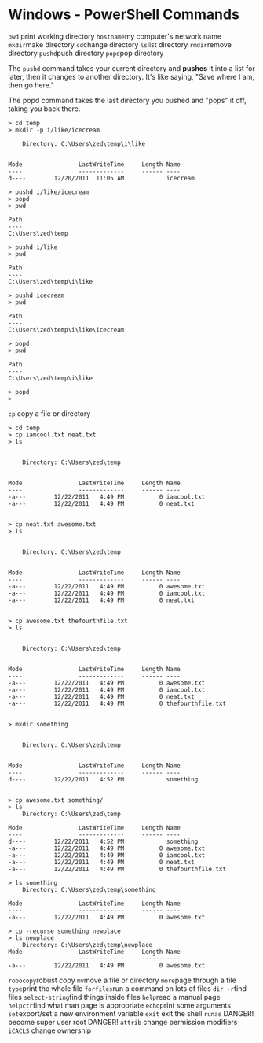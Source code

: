 Windows - PowerShell Commands
===

`pwd` print working directory
`hostname`my computer's network name
`mkdir`make directory
`cd`change directory
`ls`list directory
`rmdir`remove directory
`pushd`push directory
`popd`pop directory

The `pushd` command takes your current directory and **pushes** it into a list for later, then it changes to another directory. It's like saying, "Save where I am, then go here."

The popd command takes the last directory you pushed and "pops" it off, taking you back there.

```
> cd temp
> mkdir -p i/like/icecream
```

```
    Directory: C:\Users\zed\temp\i\like


Mode                LastWriteTime     Length Name
----                -------------     ------ ----
d----        12/20/2011  11:05 AM            icecream

```
```
> pushd i/like/icecream
> popd
> pwd
```

```
Path
----
C:\Users\zed\temp
```

```
> pushd i/like
> pwd
```

```
Path
----
C:\Users\zed\temp\i\like
```

```
> pushd icecream
> pwd
```
```
Path
----
C:\Users\zed\temp\i\like\icecream
```

```
> popd
> pwd
```
```
Path
----
C:\Users\zed\temp\i\like
```

```
> popd
>
```


`cp` copy a file or directory

```
> cd temp
> cp iamcool.txt neat.txt
> ls


    Directory: C:\Users\zed\temp


Mode                LastWriteTime     Length Name
----                -------------     ------ ----
-a---        12/22/2011   4:49 PM          0 iamcool.txt
-a---        12/22/2011   4:49 PM          0 neat.txt


```

```
> cp neat.txt awesome.txt
> ls


    Directory: C:\Users\zed\temp


Mode                LastWriteTime     Length Name
----                -------------     ------ ----
-a---        12/22/2011   4:49 PM          0 awesome.txt
-a---        12/22/2011   4:49 PM          0 iamcool.txt
-a---        12/22/2011   4:49 PM          0 neat.txt


```

```
> cp awesome.txt thefourthfile.txt
> ls


    Directory: C:\Users\zed\temp


Mode                LastWriteTime     Length Name
----                -------------     ------ ----
-a---        12/22/2011   4:49 PM          0 awesome.txt
-a---        12/22/2011   4:49 PM          0 iamcool.txt
-a---        12/22/2011   4:49 PM          0 neat.txt
-a---        12/22/2011   4:49 PM          0 thefourthfile.txt


```

```
> mkdir something


    Directory: C:\Users\zed\temp


Mode                LastWriteTime     Length Name
----                -------------     ------ ----
d----        12/22/2011   4:52 PM            something


```

```
> cp awesome.txt something/
> ls
    Directory: C:\Users\zed\temp

Mode                LastWriteTime     Length Name
----                -------------     ------ ----
d----        12/22/2011   4:52 PM            something
-a---        12/22/2011   4:49 PM          0 awesome.txt
-a---        12/22/2011   4:49 PM          0 iamcool.txt
-a---        12/22/2011   4:49 PM          0 neat.txt
-a---        12/22/2011   4:49 PM          0 thefourthfile.txt
```

```
> ls something
    Directory: C:\Users\zed\temp\something

Mode                LastWriteTime     Length Name
----                -------------     ------ ----
-a---        12/22/2011   4:49 PM          0 awesome.txt

```

```
> cp -recurse something newplace
> ls newplace
    Directory: C:\Users\zed\temp\newplace
Mode                LastWriteTime     Length Name
----                -------------     ------ ----
-a---        12/22/2011   4:49 PM          0 awesome.txt
```


`robocopy`robust copy
`mv`move a file or directory
`more`page through a file
`type`print the whole file
`forfiles`run a command on lots of files
`dir -r`find files
`select-string`find things inside files
`help`read a manual page
`helpctr`find what man page is appropriate
`echo`print some arguments
`set`export/set a new environment variable
`exit` exit the shell
`runas` DANGER! become super user root DANGER!
`attrib` change permission modifiers
`iCACLS` change ownership